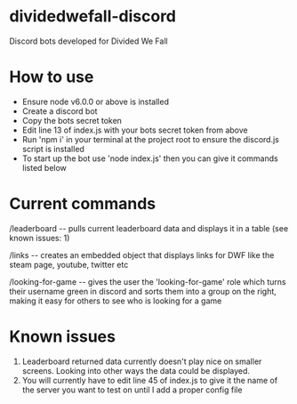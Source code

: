 # dividedwefall-discord
Discord bots developed for Divided We Fall

# How to use
* Ensure node v6.0.0 or above is installed
* Create a discord bot
* Copy the bots secret token
* Edit line 13 of index.js with your bots secret token from above
* Run 'npm i' in your terminal at the project root to ensure the discord.js script is installed
* To start up the bot use 'node index.js' then you can give it commands listed below


# Current commands

/leaderboard -- pulls current leaderboard data and displays it in a table (see known issues: 1)

/links -- creates an embedded object that displays links for DWF like the steam page, youtube, twitter etc

/looking-for-game -- gives the user the 'looking-for-game' role which turns their username green in discord and sorts them into a group on the right, making it easy for others to see who is looking for a game


# Known issues

1. Leaderboard returned data currently doesn't play nice on smaller screens. Looking into other ways the data could be displayed.
2. You will currently have to edit line 45 of index.js to give it the name of the server you want to test on until I add a proper config file
